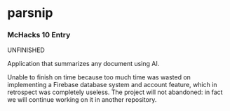 # parsnip
### McHacks 10 Entry

UNFINISHED

Application that summarizes any document using AI. 

Unable to finish on time because too much time was wasted on implementing a Firebase database system and account feature, which in retrospect was completely useless. The project will not abandoned: in fact we will continue working on it in another repository.
